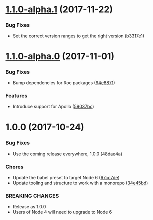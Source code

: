 <a name="1.1.0-alpha.1"></a>
# [1.1.0-alpha.1](https://github.com/rocjs/extensions/compare/v1.0.0...v1.1.0-alpha.1) (2017-11-22)


### Bug Fixes

* Set the correct version ranges to get the right version ([b3317e1](https://github.com/rocjs/extensions/commit/b3317e1))



<a name="1.1.0-alpha.0"></a>
# [1.1.0-alpha.0](https://github.com/rocjs/extensions/compare/v1.0.0...v1.1.0-alpha.0) (2017-11-01)


### Bug Fixes

* Bump dependencies for Roc packages ([94e8871](https://github.com/rocjs/extensions/commit/94e8871))


### Features

* Introduce support for Apollo ([59037bc](https://github.com/rocjs/extensions/commit/59037bc))



<a name="1.0.0"></a>
# 1.0.0 (2017-10-24)


### Bug Fixes

* Use the coming release everywhere, 1.0.0 ([48dae4a](https://github.com/rocjs/extensions/commit/48dae4a))


### Chores

* Update the babel preset to target Node 6 ([67cc7de](https://github.com/rocjs/extensions/commit/67cc7de))
* Update tooling and structure to work with a monorepo ([34e45bd](https://github.com/rocjs/extensions/commit/34e45bd))


### BREAKING CHANGES

* Release as 1.0.0
* Users of Node 4 will need to upgrade to Node 6



